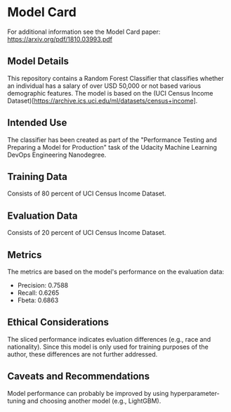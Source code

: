 # Model Card

For additional information see the Model Card paper: https://arxiv.org/pdf/1810.03993.pdf

## Model Details
This repository contains a Random Forest Classifier that classifies whether an
individual has a salary of over USD 50,000 or not based various demographic features.
The model is based on the
(UCI Census Income Dataset)[https://archive.ics.uci.edu/ml/datasets/census+income].

## Intended Use
The classifier has been created as part of the "Performance Testing and Preparing a
Model for Production" task of the Udacity Machine Learning DevOps Engineering
Nanodegree.

## Training Data
Consists of 80 percent of UCI Census Income Dataset.

## Evaluation Data
Consists of 20 percent of UCI Census Income Dataset.

## Metrics
The metrics are based on the model's performance on the evaluation data:
- Precision: 0.7588
- Recall: 0.6265
- Fbeta: 0.6863

## Ethical Considerations
The sliced performance indicates evluation differences (e.g., race and nationality).
Since this model is only used for training purposes of the author, these differences are
not further addressed.

## Caveats and Recommendations
Model performance can probably be improved by using hyperparameter-tuning and choosing
another model (e.g., LightGBM).

